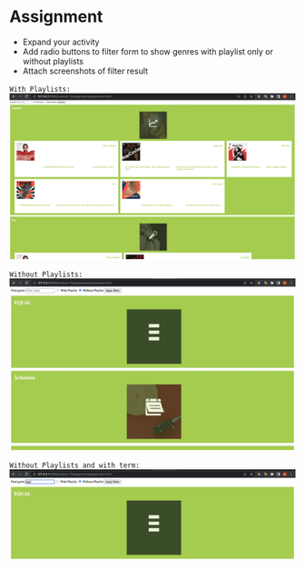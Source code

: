 # Assignment

- Expand your activity
- Add radio buttons to filter form to show genres with playlist only or without playlists
- Attach screenshots of filter result

`With Playlists:`
![image info](./withfilter.png)

`Without Playlists:`
![image info](./withoutfilter.png)

`Without Playlists and with term:`
![image info](./withfilter-term.png)
